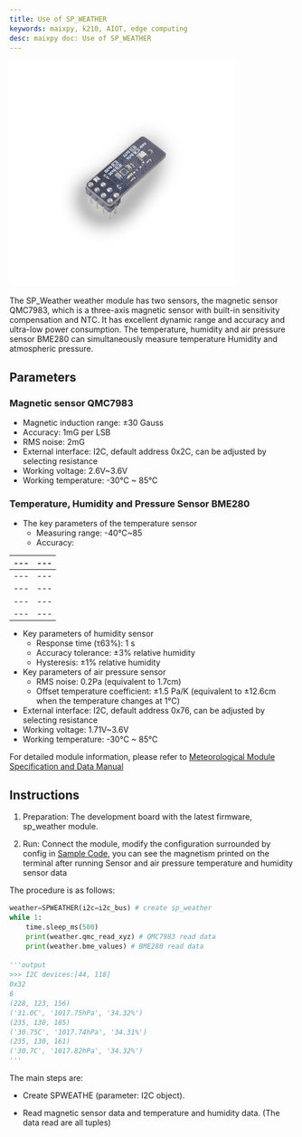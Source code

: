 ```yaml
---
title: Use of SP_WEATHER
keywords: maixpy, k210, AIOT, edge computing
desc: maixpy ​​doc: Use of SP_WEATHER
---
```



<img src="../../../assets/hardware/module_spmod/sp_weather.png"/>

The SP_Weather weather module has two sensors, the magnetic sensor QMC7983, which is a three-axis magnetic sensor with built-in sensitivity compensation and NTC. It has excellent dynamic range and accuracy and ultra-low power consumption. The temperature, humidity and air pressure sensor BME280 can simultaneously measure temperature Humidity and atmospheric pressure.

## Parameters

### Magnetic sensor QMC7983

* Magnetic induction range: ±30 Gauss
* Accuracy: 1mG per LSB
* RMS noise: 2mG
* External interface: I2C, default address 0x2C, can be adjusted by selecting resistance
* Working voltage: 2.6V~3.6V
* Working temperature: -30°C ~ 85°C

### Temperature, Humidity and Pressure Sensor BME280

* The key parameters of the temperature sensor
  * Measuring range: -40°C~85
  * Accuracy:
  
| --- | --- |
| --- | --- |
| --- | --- |
| --- | --- |
| --- | --- |
| --- | --- |

* Key parameters of humidity sensor
  * Response time (τ63%): 1 s
  * Accuracy tolerance: ±3% relative humidity
  * Hysteresis: ±1% relative humidity
* Key parameters of air pressure sensor
  * RMS noise: 0.2Pa (equivalent to 1.7cm)
  * Offset temperature coefficient: ±1.5 Pa/K (equivalent to ±12.6cm when the temperature changes at 1℃)
* External interface: I2C, default address 0x76, can be adjusted by selecting resistance
* Working voltage: 1.71V~3.6V
* Working temperature: -30°C ~ 85°C

For detailed module information, please refer to [Meteorological Module Specification and Data Manual](http://api.dl.sipeed.com/shareURL/MAIX/HDK/sp_mod/sp_weather)

## Instructions

1. Preparation: The development board with the latest firmware, sp_weather module.

2. Run: Connect the module, modify the configuration surrounded by config in [Sample Code](https://github.com/sipeed/MaixPy_scripts/tree/master/modules/spmod/sp_weather), you can see the magnetism printed on the terminal after running Sensor and air pressure temperature and humidity sensor data

The procedure is as follows:

```python
weather=SPWEATHER(i2c=i2c_bus) # create sp_weather
while 1:
    time.sleep_ms(500)
    print(weather.qmc_read_xyz) # QMC7983 read data
    print(weather.bme_values) # BME280 read data

'''output
>>> I2C devices:[44, 118]
0x32
6
(228, 123, 156)
('31.0C', '1017.75hPa', '34.32%')
(235, 130, 185)
('30.75C', '1017.74hPa', '34.31%')
(235, 130, 161)
('30.7C', '1017.82hPa', '34.32%')
'''
```

The main steps are:

* Create SPWEATHE (parameter: I2C object).

* Read magnetic sensor data and temperature and humidity data. (The data read are all tuples)
